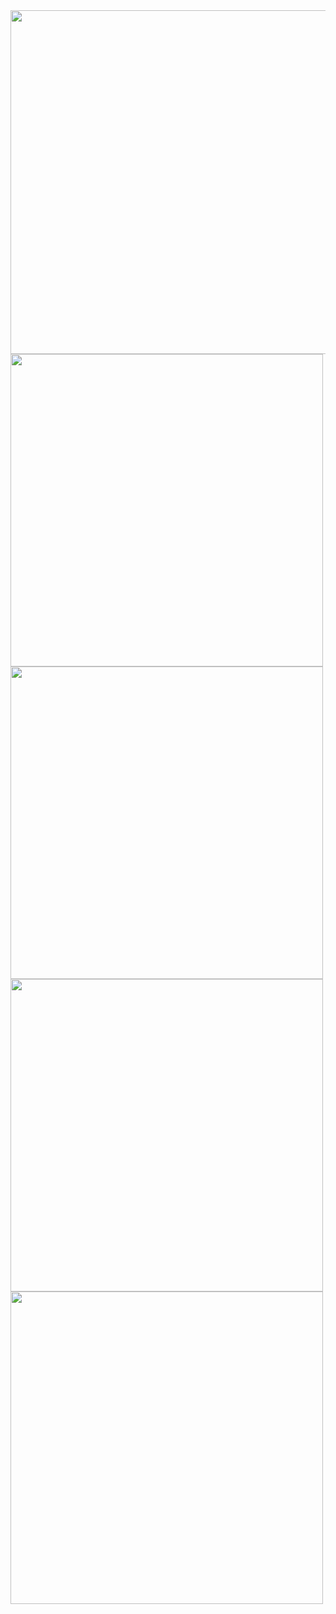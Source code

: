<img src="https://github.com/HarshyamSinhGohil/Media-Booster/assets/162327106/a21b1ade-fc8b-4722-b234-bd2a7f711196)" height="550"/>
<img src="https://github.com/HarshyamSinhGohil/Media-Booster/assets/162327106/9fd52025-6c7b-4ab9-9ce3-6fea08b7ca27" height="500"/>
<img src="https://github.com/HarshyamSinhGohil/Media-Booster/assets/162327106/529275b2-abf5-4360-8a3f-01def803267e" height="500"/>
<img src="https://github.com/HarshyamSinhGohil/Media-Booster/assets/162327106/f51bbd76-d2a9-4afa-aa23-04379c1d6a73" height="500"/>
<img src="https://github.com/HarshyamSinhGohil/Media-Booster/assets/162327106/273fc8dc-d2bf-4e58-8e3c-5b5aae932b5d" height="500"/>
